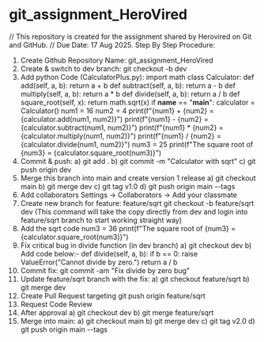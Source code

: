 # git_assignment_HeroVired

// This repository is created for the assignment shared by Herovired on Git and GitHub.
// Due Date: 17 Aug 2025.
Step By Step Procedure:
1) Create Github Repository
   Name: git_assignment_HeroVired
2) Create & switch to dev branch:
   git checkout -b dev
3) Add python Code (CalculatorPlus.py):
  import math
  class Calculator:
      def add(self, a, b):
          return a + b
      def subtract(self, a, b):
          return a - b
      def multiply(self, a, b):
          return a * b
      def divide(self, a, b):
          return a / b
       def square_root(self, x):
          return math.sqrt(x)
  if __name__ == "__main__":
      calculator = Calculator()
      num1 = 16
      num2 = 4
      print(f"{num1} + {num2} = {calculator.add(num1, num2)}")
      print(f"{num1} - {num2} = {calculator.subtract(num1, num2)}")
      print(f"{num1} * {num2} = {calculator.multiply(num1, num2)}")
      print(f"{num1} / {num2} = {calculator.divide(num1, num2)}")
      num3 = 25
      print(f"The square root of {num3} = {calculator.square_root(num3)}")
4) Commit & push:
   a) git add .
   b) git commit -m "Calculator with sqrt"
   c) git push origin dev
5) Merge this branch into main and create version 1 release
   a) git checkout main
   b) git merge dev
   c) git tag v1.0
   d) git push origin main --tags
6) Add collaborators
   Settings → Collaborators → Add your classmate
7) Create new branch for feature: feature/sqrt
   git checkout -b feature/sqrt dev (This command will take the copy directly from dev and login into feature/sqrt branch to start working straight way)
8) Add the sqrt code
   num3 = 36
   print(f"The square root of {num3} = {calculator.square_root(num3)}")
9) Fix critical bug in divide function (in dev branch)
   a) git checkout dev
   b) Add code below:-
     def divide(self, a, b):
      if b == 0:
          raise ValueError("Cannot divide by zero.")
      return a / b
10) Commit fix:
    git commit -am "Fix divide by zero bug"
11) Update feature/sqrt branch with the fix:
    a) git checkout feature/sqrt
    b) git merge dev
12) Create Pull Request targeting
    git push origin feature/sqrt
13) Request Code Review
14) After approval
    a) git checkout dev
    b) git merge feature/sqrt
15) Merge into main:
    a) git checkout main
    b) git merge dev
    c) git tag v2.0
    d) git push origin main --tags
